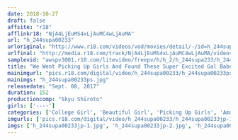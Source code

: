 ```yaml
---
date: 2018-10-27
draft: false
affsite: "r18"
afflinkr18: "NjA4LjEuMS4xLjAuMC4wLjAuMA"
url: "h_244supa00233"
urloriginal: "http://www.r18.com/videos/vod/movies/detail/-/id=h_244supa00233"
urlfinal: "http://media.r18.com/track/NjA4LjEuMS4xLjAuMC4wLjAuMA/videos/vod/movies/detail/-/id=h_244supa00233"
samplevid: "awspv3001.r18.com/litevideo/freepv/h/h_2/h_244supa233/h_244supa233_dmb_w.mp4"
title: "We Went Picking Up Girls And Found These Super Excited Gal Babes Are Easy Pickings Because Hey, It's Summer (LOL)"
mainimgurl: "pics.r18.com/digital/video/h_244supa00233/h_244supa00233ps.jpg"
mainimgs: "h_244supa00233ps.jpg"
releasedate: "Sept. 08, 2017"
duration: 152
productioncomp: "Skyu Shiroto"
girls: ['----']
categories: ['College Girl', 'Beautiful Girl', 'Picking Up Girls', 'Amateur', 'Creampie', 'Hi-Def']
imgurls: ['pics.r18.com/digital/video/h_244supa00233/h_244supa00233jp-1.jpg', 'pics.r18.com/digital/video/h_244supa00233/h_244supa00233jp-2.jpg', 'pics.r18.com/digital/video/h_244supa00233/h_244supa00233jp-3.jpg', 'pics.r18.com/digital/video/h_244supa00233/h_244supa00233jp-4.jpg', 'pics.r18.com/digital/video/h_244supa00233/h_244supa00233jp-5.jpg', 'pics.r18.com/digital/video/h_244supa00233/h_244supa00233jp-6.jpg', 'pics.r18.com/digital/video/h_244supa00233/h_244supa00233jp-7.jpg', 'pics.r18.com/digital/video/h_244supa00233/h_244supa00233jp-8.jpg', 'pics.r18.com/digital/video/h_244supa00233/h_244supa00233jp-9.jpg', 'pics.r18.com/digital/video/h_244supa00233/h_244supa00233jp-10.jpg', 'pics.r18.com/digital/video/h_244supa00233/h_244supa00233jp-11.jpg', 'pics.r18.com/digital/video/h_244supa00233/h_244supa00233jp-12.jpg', 'pics.r18.com/digital/video/h_244supa00233/h_244supa00233jp-13.jpg', 'pics.r18.com/digital/video/h_244supa00233/h_244supa00233jp-14.jpg', 'pics.r18.com/digital/video/h_244supa00233/h_244supa00233jp-15.jpg', 'pics.r18.com/digital/video/h_244supa00233/h_244supa00233jp-16.jpg', 'pics.r18.com/digital/video/h_244supa00233/h_244supa00233jp-17.jpg', 'pics.r18.com/digital/video/h_244supa00233/h_244supa00233jp-18.jpg', 'pics.r18.com/digital/video/h_244supa00233/h_244supa00233jp-19.jpg', 'pics.r18.com/digital/video/h_244supa00233/h_244supa00233jp-20.jpg']
imgs: ['h_244supa00233jp-1.jpg', 'h_244supa00233jp-2.jpg', 'h_244supa00233jp-3.jpg', 'h_244supa00233jp-4.jpg', 'h_244supa00233jp-5.jpg', 'h_244supa00233jp-6.jpg', 'h_244supa00233jp-7.jpg', 'h_244supa00233jp-8.jpg', 'h_244supa00233jp-9.jpg', 'h_244supa00233jp-10.jpg', 'h_244supa00233jp-11.jpg', 'h_244supa00233jp-12.jpg', 'h_244supa00233jp-13.jpg', 'h_244supa00233jp-14.jpg', 'h_244supa00233jp-15.jpg', 'h_244supa00233jp-16.jpg', 'h_244supa00233jp-17.jpg', 'h_244supa00233jp-18.jpg', 'h_244supa00233jp-19.jpg', 'h_244supa00233jp-20.jpg']
---
```

